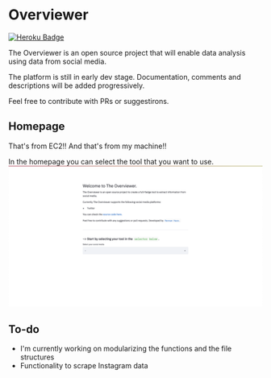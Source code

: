 # Overviewer

[![Heroku Badge](https://img.shields.io/badge/Heroku-App%20link-Purple)](https://overviewer.co)

The Overviewer is an open source project that will enable data analysis using data from social media.

The platform is still in early dev stage. Documentation, comments and descriptions will be added progressively.

Feel free to contribute with PRs or suggestirons.

## Homepage

That's from EC2!!
And that's from my machine!!

In the homepage you can select the tool that you want to use.
![App Home](./assets/home.png)

## To-do
- I'm currently working on modularizing the functions and the file structures
- Functionality to scrape Instagram data
